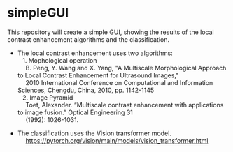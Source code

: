 # simpleGUI
This repository will create a simple GUI, showing the results of the local contrast enhancement algorithms and the classification. 

- The local contrast enhancement uses two algorithms: <br />
&ensp; 1. Mophological operation <br />
&emsp; B. Peng, Y. Wang and X. Yang, "A Multiscale Morphological Approach to Local Contrast Enhancement for Ultrasound Images,"<br />
&emsp; 2010 International Conference on Computational and Information Sciences, Chengdu, China, 2010, pp. 1142-1145 <br />
&ensp; 2. Image Pyramid<br />
&emsp; Toet, Alexander. “Multiscale contrast enhancement with applications to image fusion.” Optical Engineering 31<br />
&emsp; (1992): 1026-1031.

- The classification uses the Vision transformer model. <br />
&emsp; https://pytorch.org/vision/main/models/vision_transformer.html
